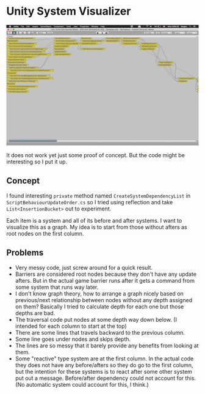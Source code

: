 # Unity System Visualizer

![screenshot](ss.png)

It does not work yet just some proof of concept. But the code might be interesting so I put it up.

## Concept

I found interesting `private` method named `CreateSystemDependencyList` in `ScriptBehaviourUpdateOrder.cs` so I tried using reflection and take `List<InsertionBucket>` out to experiment.

Each item is a system and all of its before and after systems. I want to visualize this as a graph. My idea is to start from those without afters as root nodes on the first column.

## Problems
- Very messy code, just screw around for a quick result.
- Barriers are considered root nodes because they don't have any update afters. But in the actual game barrier runs after it gets a command from some system that runs way later.
- I don't know graph theory, how to arrange a graph nicely based on previous/next relationship between nodes without any depth assigned on them? Basically I tried to calculate depth for each one but those depths are bad.
- The traversal code put nodes at some depth way down below. (I intended for each column to start at the top)
- There are some lines that travels backward to the previous column.
- Some line goes under nodes and skips depth.
- The lines are so messy that it barely provide any benefits from looking at them.
- Some "reactive" type system are at the first column. In the actual code they does not have any before/afters so they do go to the first column, but the intention for these systems is to react after some other system put out a message. Before/after dependency could not account for this. (No automatic system could account for this, I think.) 